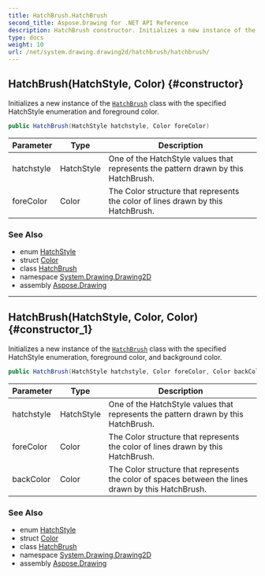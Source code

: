 ```yaml
---
title: HatchBrush.HatchBrush
second_title: Aspose.Drawing for .NET API Reference
description: HatchBrush constructor. Initializes a new instance of the HatchBrush class with the specified HatchStyle enumeration and foreground color
type: docs
weight: 10
url: /net/system.drawing.drawing2d/hatchbrush/hatchbrush/
---
```

## HatchBrush(HatchStyle, Color) {#constructor}

Initializes a new instance of the [`HatchBrush`](../) class with the specified HatchStyle enumeration and foreground color.

```csharp
public HatchBrush(HatchStyle hatchstyle, Color foreColor)
```

| Parameter | Type | Description |
| --- | --- | --- |
| hatchstyle | HatchStyle | One of the HatchStyle values that represents the pattern drawn by this HatchBrush. |
| foreColor | Color | The Color structure that represents the color of lines drawn by this HatchBrush. |

### See Also

* enum [HatchStyle](../../hatchstyle/)
* struct [Color](../../../system.drawing/color/)
* class [HatchBrush](../)
* namespace [System.Drawing.Drawing2D](../../hatchbrush/)
* assembly [Aspose.Drawing](../../../)

---

## HatchBrush(HatchStyle, Color, Color) {#constructor_1}

Initializes a new instance of the [`HatchBrush`](../) class with the specified HatchStyle enumeration, foreground color, and background color.

```csharp
public HatchBrush(HatchStyle hatchstyle, Color foreColor, Color backColor)
```

| Parameter | Type | Description |
| --- | --- | --- |
| hatchstyle | HatchStyle | One of the HatchStyle values that represents the pattern drawn by this HatchBrush. |
| foreColor | Color | The Color structure that represents the color of lines drawn by this HatchBrush. |
| backColor | Color | The Color structure that represents the color of spaces between the lines drawn by this HatchBrush. |

### See Also

* enum [HatchStyle](../../hatchstyle/)
* struct [Color](../../../system.drawing/color/)
* class [HatchBrush](../)
* namespace [System.Drawing.Drawing2D](../../hatchbrush/)
* assembly [Aspose.Drawing](../../../)


